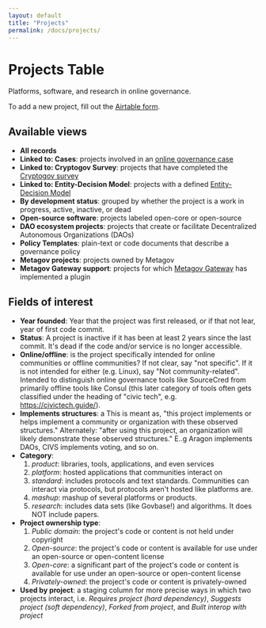 ```yaml
---
layout: default
title: "Projects"
permalink: /docs/projects/
---
```


# Projects Table

Platforms, software, and research in online governance.

To add a new project, fill out the [Airtable form](https://airtable.com/shr1BcXojViDgTOdX).

## Available views
- **All records**
- **Linked to: Cases**: projects involved in an [online governance case](./docs/cases)
- **Linked to: Cryptogov Survey**: projects that have completed the [Cryptogov survey](./docs/cryptogov)
- **Linked to: Entity-Decision Model**: projects with a defined [Entity-Decision Model](./docs/ed-model)
- **By development status**: grouped by whether the project is a work in progress, active, inactive, or dead
- **Open-source software**: projects labeled open-core or open-source
- **DAO ecosystem projects**: projects that create or facilitate Decentralized Autonomous Organizations (DAOs)
- **Policy Templates**: plain-text or code documents that describe a governance policy
- **Metagov projects**: projects owned by Metagov
- **Metagov Gateway support**: projects for which [Metagov Gateway](https://gateway.metagov.org/) has implemented a plugin

## Fields of interest
- **Year founded**: Year that the project was first released, or if that not lear, year of first code commit.
- **Status**: A project is inactive if it has been at least 2 years since the last commit. It's dead if the code and/or service is no longer accessible.
- **Online/offline**: is the project specifically intended for online communities or offline communities? If not clear, say "not specific". If it is not intended for either (e.g. Linux), say "Not community-related". Intended to distinguish online governance tools like SourceCred from primarily offline tools like Consul (this later category of tools often gets classified under the heading of "civic tech", e.g. https://civictech.guide/).
- **Implements structures**: a This is meant as, "this project implements or helps implement a community or organization with these observed structures." Alternately: "after using this project, an organization will likely demonstrate these observed structures." E..g Aragon implements DAOs, CIVS implements voting, and so on.
- **Category**: 
  1. *product*: libraries, tools, applications, and even services
  2. *platform*: hosted applications that communities interact on
  3. *standard*: includes protocols and text standards. Communities can interact via protocols, but protocols aren't hosted like platforms are.
  4. *mashup*: mashup of several platforms or products.
  5. *research*: includes data sets (like Govbase!) and algorithms. It does NOT include papers.
- **Project ownership type**: 
  1. *Public domain*: the project's code or content is not held under copyright
  2. *Open-source*: the project's code or content is available for use under an open-source or open-content license
  3. *Open-core*: a significant part of the project's code or content is available for use under an open-source or open-content license
  4. *Privately-owned*: the project's code or content is privately-owned
- **Used by project**: a staging column for more precise ways in which two projects interact, i.e. *Requires project (hard dependency)*, *Suggests project (soft dependency)*, *Forked from project*, and *Built interop with project*
